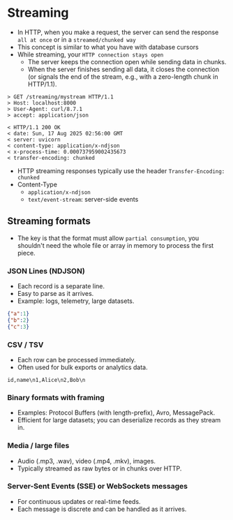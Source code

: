 # Streaming

- In HTTP, when you make a request, the server can send the response `all at once` or in a `streamed/chunked way`
- This concept is similar to what you have with database cursors
- While streaming, your `HTTP connection stays open`
  - The server keeps the connection open while sending data in chunks.
  - When the server finishes sending all data, it closes the connection (or signals the end of the stream, e.g., with a zero-length chunk in HTTP/1.1).

```http
> GET /streaming/mystream HTTP/1.1
> Host: localhost:8000
> User-Agent: curl/8.7.1
> accept: application/json

< HTTP/1.1 200 OK
< date: Sun, 17 Aug 2025 02:56:00 GMT
< server: uvicorn
< content-type: application/x-ndjson
< x-process-time: 0.000737959002435673
< transfer-encoding: chunked
```

- HTTP streaming responses typically use the header `Transfer-Encoding: chunked`
- Content-Type
  - `application/x-ndjson`
  - `text/event-stream`: server-side events

## Streaming formats

- The key is that the format must allow `partial consumption`, you shouldn't need the whole file or array in memory to process the first piece.

### JSON Lines (NDJSON)

- Each record is a separate line.
- Easy to parse as it arrives.
- Example: logs, telemetry, large datasets.

```json
{"a":1}
{"b":2}
{"c":3}
```

### CSV / TSV

- Each row can be processed immediately.
- Often used for bulk exports or analytics data.

```csv
id,name\n1,Alice\n2,Bob\n
```

### Binary formats with framing

- Examples: Protocol Buffers (with length-prefix), Avro, MessagePack.
- Efficient for large datasets; you can deserialize records as they stream in.

### Media / large files

- Audio (.mp3, .wav), video (.mp4, .mkv), images.
- Typically streamed as raw bytes or in chunks over HTTP.

### Server-Sent Events (SSE) or WebSockets messages

- For continuous updates or real-time feeds.
- Each message is discrete and can be handled as it arrives.
